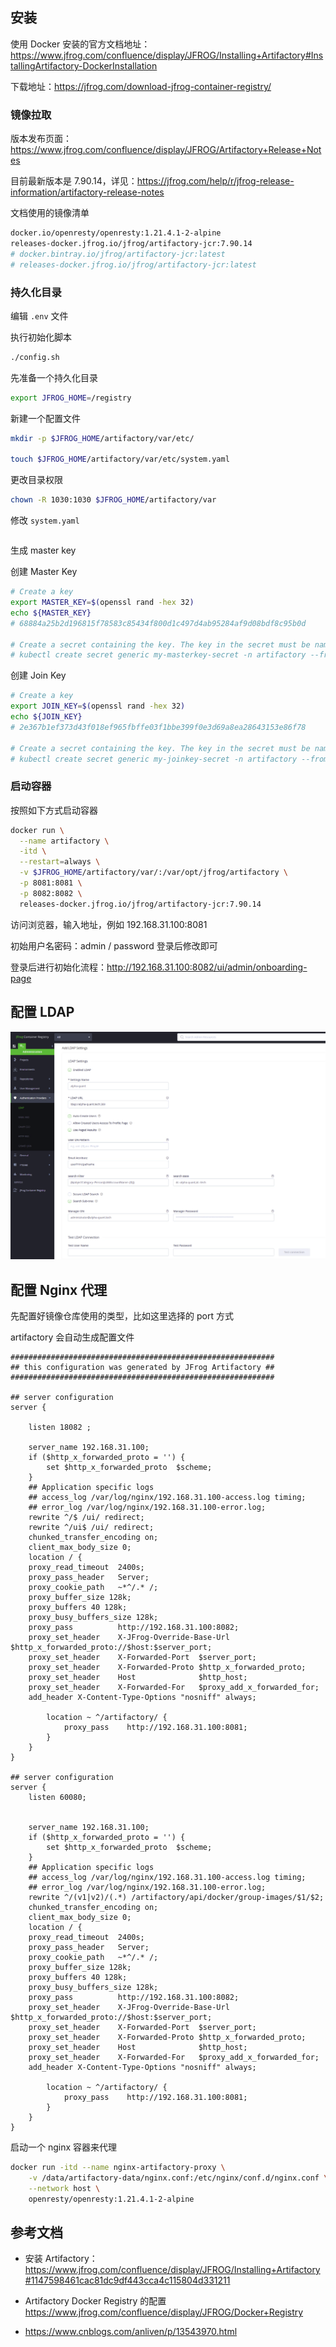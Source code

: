## 安装

使用 Docker 安装的官方文档地址：<https://www.jfrog.com/confluence/display/JFROG/Installing+Artifactory#InstallingArtifactory-DockerInstallation>

下载地址：<https://jfrog.com/download-jfrog-container-registry/>

### 镜像拉取

版本发布页面：<https://www.jfrog.com/confluence/display/JFROG/Artifactory+Release+Notes>

目前最新版本是 7.90.14，详见：<https://jfrog.com/help/r/jfrog-release-information/artifactory-release-notes>

文档使用的镜像清单

```bash
docker.io/openresty/openresty:1.21.4.1-2-alpine
releases-docker.jfrog.io/jfrog/artifactory-jcr:7.90.14
# docker.bintray.io/jfrog/artifactory-jcr:latest
# releases-docker.jfrog.io/jfrog/artifactory-jcr:latest
```

### 持久化目录

编辑 `.env` 文件

执行初始化脚本

```bash
./config.sh
```

先准备一个持久化目录

```bash
export JFROG_HOME=/registry
```

新建一个配置文件

```bash
mkdir -p $JFROG_HOME/artifactory/var/etc/

touch $JFROG_HOME/artifactory/var/etc/system.yaml
```

更改目录权限

```bash
chown -R 1030:1030 $JFROG_HOME/artifactory/var
```

修改 `system.yaml`

```bash
```



生成 master key

创建  Master Key

```bash
# Create a key
export MASTER_KEY=$(openssl rand -hex 32)
echo ${MASTER_KEY}
# 68884a25b2d196815f78583c85434f800d1c497d4ab95284af9d08bdf8c95b0d
 
# Create a secret containing the key. The key in the secret must be named master-key
# kubectl create secret generic my-masterkey-secret -n artifactory --from-literal=master-key=${MASTER_KEY}
```

创建 Join Key

```bash
# Create a key
export JOIN_KEY=$(openssl rand -hex 32)
echo ${JOIN_KEY}
# 2e367b1ef373d43f018ef965fbffe03f1bbe399f0e3d69a8ea28643153e86f78

# Create a secret containing the key. The key in the secret must be named join-key
# kubectl create secret generic my-joinkey-secret -n artifactory --from-literal=join-key=${JOIN_KEY}
```

### 启动容器

按照如下方式启动容器

```bash
docker run \
  --name artifactory \
  -itd \
  --restart=always \
  -v $JFROG_HOME/artifactory/var/:/var/opt/jfrog/artifactory \
  -p 8081:8081 \
  -p 8082:8082 \
  releases-docker.jfrog.io/jfrog/artifactory-jcr:7.90.14
```

访问浏览器，输入地址，例如 192.168.31.100:8081

初始用户名密码：admin /  password 登录后修改即可

登录后进行初始化流程：<http://192.168.31.100:8082/ui/admin/onboarding-page>

## 配置 LDAP

![image-20241017174216135](./.assets/JCR部署和运维/image-20241017174216135.png)

## 配置 Nginx 代理

先配置好镜像仓库使用的类型，比如这里选择的 port 方式

artifactory 会自动生成配置文件

```nginx
###########################################################
## this configuration was generated by JFrog Artifactory ##
###########################################################

## server configuration
server {
     
    listen 18082 ;
     
    server_name 192.168.31.100;
    if ($http_x_forwarded_proto = '') {
        set $http_x_forwarded_proto  $scheme;
    }
    ## Application specific logs
    ## access_log /var/log/nginx/192.168.31.100-access.log timing;
    ## error_log /var/log/nginx/192.168.31.100-error.log;
    rewrite ^/$ /ui/ redirect;
    rewrite ^/ui$ /ui/ redirect;
    chunked_transfer_encoding on;
    client_max_body_size 0;
    location / {
    proxy_read_timeout  2400s;
    proxy_pass_header   Server;
    proxy_cookie_path   ~*^/.* /;
    proxy_buffer_size 128k;
    proxy_buffers 40 128k;
    proxy_busy_buffers_size 128k;
    proxy_pass          http://192.168.31.100:8082;
    proxy_set_header    X-JFrog-Override-Base-Url $http_x_forwarded_proto://$host:$server_port;
    proxy_set_header    X-Forwarded-Port  $server_port;
    proxy_set_header    X-Forwarded-Proto $http_x_forwarded_proto;
    proxy_set_header    Host              $http_host;
    proxy_set_header    X-Forwarded-For   $proxy_add_x_forwarded_for;
    add_header X-Content-Type-Options "nosniff" always;
 
        location ~ ^/artifactory/ {
            proxy_pass    http://192.168.31.100:8081;
        }
    }
}

## server configuration
server {
    listen 60080;
     
     
    server_name 192.168.31.100;
    if ($http_x_forwarded_proto = '') {
        set $http_x_forwarded_proto  $scheme;
    }
    ## Application specific logs
    ## access_log /var/log/nginx/192.168.31.100-access.log timing;
    ## error_log /var/log/nginx/192.168.31.100-error.log;
    rewrite ^/(v1|v2)/(.*) /artifactory/api/docker/group-images/$1/$2;
    chunked_transfer_encoding on;
    client_max_body_size 0;
    location / {
    proxy_read_timeout  2400s;
    proxy_pass_header   Server;
    proxy_cookie_path   ~*^/.* /;
    proxy_buffer_size 128k;
    proxy_buffers 40 128k;
    proxy_busy_buffers_size 128k;
    proxy_pass          http://192.168.31.100:8082;
    proxy_set_header    X-JFrog-Override-Base-Url $http_x_forwarded_proto://$host:$server_port;
    proxy_set_header    X-Forwarded-Port  $server_port;
    proxy_set_header    X-Forwarded-Proto $http_x_forwarded_proto;
    proxy_set_header    Host              $http_host;
    proxy_set_header    X-Forwarded-For   $proxy_add_x_forwarded_for;
    add_header X-Content-Type-Options "nosniff" always;
 
        location ~ ^/artifactory/ {
            proxy_pass    http://192.168.31.100:8081;
        }
    }
}

```

启动一个 nginx 容器来代理

```bash
docker run -itd --name nginx-artifactory-proxy \
    -v /data/artifactory-data/nginx.conf:/etc/nginx/conf.d/nginx.conf \
    --network host \
    openresty/openresty:1.21.4.1-2-alpine
```

## 参考文档

- 安装 Artifactory：<https://www.jfrog.com/confluence/display/JFROG/Installing+Artifactory#1147598461cac81dc9df443cca4c115804d331211>
- Artifactory Docker Registry 的配置 <https://www.jfrog.com/confluence/display/JFROG/Docker+Registry>

- <https://www.cnblogs.com/anliven/p/13543970.html>